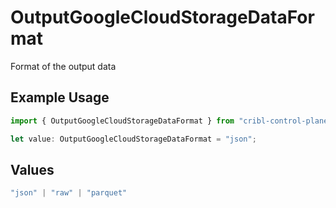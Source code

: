 # OutputGoogleCloudStorageDataFormat

Format of the output data

## Example Usage

```typescript
import { OutputGoogleCloudStorageDataFormat } from "cribl-control-plane/models";

let value: OutputGoogleCloudStorageDataFormat = "json";
```

## Values

```typescript
"json" | "raw" | "parquet"
```